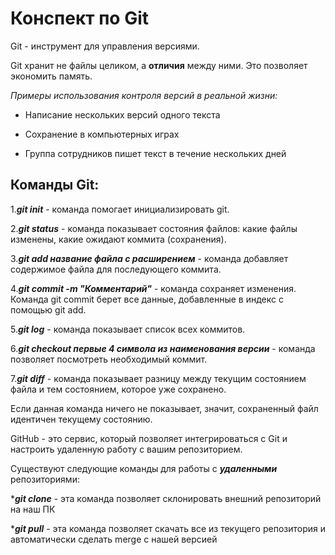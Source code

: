# **Конспект по Git**

Git - инструмент для управления версиями. 

Git хранит не файлы целиком, а **отличия** между ними. Это позволяет экономить память. 

_Примеры использования контроля версий в реальной жизни:_

* Написание нескольких версий одного текста

* Сохранение в компьютерных играх

* Группа сотрудников пишет текст в течение нескольких дней

## Команды Git:

1._**git init**_ - команда помогает инициализировать git.

2._**git status**_ - команда показывает состояния файлов: какие файлы изменены, какие ожидают коммита (сохранения).

3._**git add название файла с расширением**_ - команда добавляет содержимое файла для последующего коммита. 

4._**git commit -m "Комментарий"**_ - команда сохраняет изменения. Команда git commit берет все данные, добавленные в индекс с помощью git add. 

5._**git log**_ - команда показывает список всех коммитов. 

6._**git checkout первые 4 символа из наименования версии**_ - команда позволяет посмотреть необходимый коммит. 

7._**git diff**_ - команда показывает разницу между текущим состоянием файла и тем состоянием, которое уже сохранено.

Если данная команда ничего не показывает, значит, сохраненный файл идентичен текущему состоянию. 

GitHub - это сервис, который позволяет интегрироваться с Git и настроить удаленную работу с вашим репозиторием. 

Существуют следующие команды для работы с _**удаленными**_ репозиториями: 

*_**git clone**_ - эта команда позволяет склонировать внешний репозиторий на наш ПК

*_**git pull**_ - эта команда позволяет скачать все из текущего репозитория и автоматически сделать merge с нашей версией